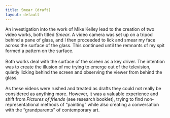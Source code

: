 ```yaml
---
title: Smear (draft)
layout: default
---
```


An investigation into the work of Mike Kelley lead to the creation of two video works, both titled _Smear_. A video camera was set up on a tripod behind a pane of glass, and I then proceeded to lick and smear my face across the surface of the glass. This continued until the remnants of my spit formed a pattern on the surface.
<br><br>
Both works deal with the surface of the screen as a key driver. The intention was to create the illusion of me trying to emerge out of the television, quietly licking behind the screen and observing the viewer from behind the glass.
<br><br>
As these videos were rushed and treated as drafts they could not really be considered as anything more. However, it was a valuable experience and shift from _Pictures of friends_ (see research booklet), trying to find non­representational methods of “painting” while also creating a conversation with the “grandparents” of contemporary art.
